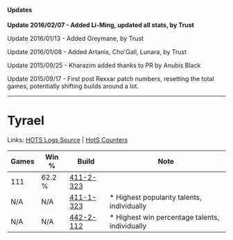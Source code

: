 #### Updates
**Update 2016/02/07 - Added Li-Ming, updated all stats, by Trust**

Update 2016/01/13 - Added Greymane, by Trust

Update 2016/01/08 - Added Artanis, Cho'Gall, Lunara, by Trust

Update 2015/09/25 - Kharazim added thanks to PR by Anubis Black

Update 2015/09/17 - First post Rexxar patch numbers, resetting the total games, potentially shifting builds around a lot.

***

# Tyrael

Links: [HOTS Logs Source](https://www.hotslogs.com/Sitewide/HeroDetails?Hero=Tyrael) | [HotS Counters](http://hotscounters.com/#/hero/Tyrael)

Games  | Win %  | Build     | Note
-----  | -----  | -----     | ----
111    | 62.2 % | [411-2-323](http://www.heroesfire.com/hots/talent-calculator/tyrael#rrP3) | 
N/A    | N/A    | [411-1-323](http://www.heroesfire.com/hots/talent-calculator/tyrael#rr9R) | * Highest popularity talents, individually
N/A    | N/A    | [442-2-112](http://www.heroesfire.com/hots/talent-calculator/tyrael#t11W) | * Highest win percentage talents, individually
